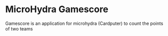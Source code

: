 # MicroHydra Gamescore
Gamescore is an application for microhydra (Cardputer) to count the points of two teams

